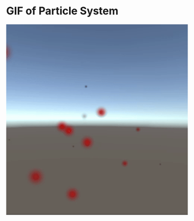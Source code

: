 # GIF of Particle System

![](https://github.com/louis-jingzhe-jiang/cs283-f24-assignments/blob/main/HelloUnity/particle_effect.gif)
